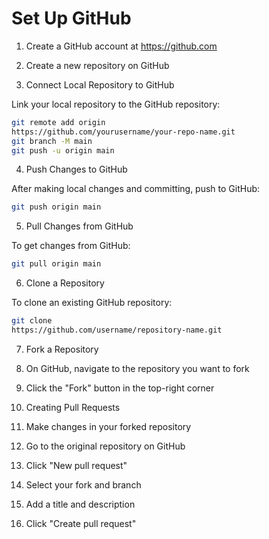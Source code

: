# Set Up GitHub

1. Create a GitHub account at
https://github.com
2. Create a new repository on GitHub

3. Connect Local Repository to GitHub

Link your local repository to the GitHub repository:

```bash
git remote add origin
https://github.com/yourusername/your-repo-name.git
git branch -M main
git push -u origin main
```

4. Push Changes to GitHub

After making local changes and committing, push to GitHub:

```bash
git push origin main
```

5. Pull Changes from GitHub

To get changes from GitHub:

```bash
git pull origin main
```

6. Clone a Repository

To clone an existing GitHub repository:

```bash
git clone
https://github.com/username/repository-name.git
```

7. Fork a Repository

1. On GitHub, navigate to the repository you want to fork
2. Click the "Fork" button in the top-right corner

8. Creating Pull Requests

1. Make changes in your forked repository
2. Go to the original repository on GitHub
3. Click "New pull request"
4. Select your fork and branch
5. Add a title and description
6. Click "Create pull request"
